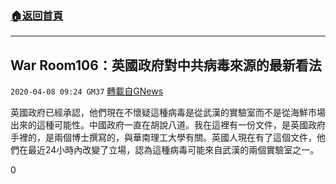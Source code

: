 ###  [:house:返回首頁](https://github.com/ourhimalayas/txt)
---

## War Room106：英國政府對中共病毒來源的最新看法
`2020-04-08 09:24 GM37` [轉載自GNews](https://gnews.org/zh-hant/166211/)

英國政府已經承認，他們現在不懷疑這種病毒是從武漢的實驗室而不是從海鮮市場出來的這種可能性。中國政府一直在胡說八道。我在這裡有一份文件，是英國政府手裡的，是兩個博士撰寫的，與華南理工大學有關。英國人現在有了這個文件，他們在最近24小時內改變了立場，認為這種病毒可能來自武漢的兩個實驗室之一。

0
